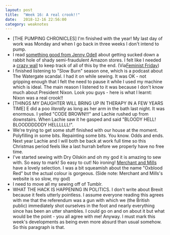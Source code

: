 ```yaml
---
layout: post
title:  "Week 16: A real crook!!"
date:   2018-12-16 22:56:00
category: weaknotes
---
```


* [THE PUMPING CHRONICLES] I'm finished with the year! My last day of work was Monday and when I go back in three weeks I don't intend to pump.
* I read [something good from Jenny Odell](https://www.nytimes.com/interactive/2018/11/27/style/what-is-inside-this-internet-rabbit-hole.html) about getting sucked down a rabbit hole of shady semi-fraudulent Amazon stores. I felt like I needed a [crazy wall](https://crazywalls.tumblr.com/) to keep track of all of this by the end. (Via[Feminist Friday](https://tinyletter.com/feministfriday))
* I finished listening to "Slow Burn" season one, which is a podcast about The Watergate scandal. I had it on while sewing. It was OK - not gripping enough that I felt the need to pause it while I used my machine which is ideal. The main reason I listened to it was because I don't know much about President Nixon. Look you guys - here is what I learnt: Nixon was a real crook!!
* [THINGS MY DAUGHTER WILL BRING UP IN THERAPY IN A FEW YEARS TIME] E did a poo _literally_ as long as her arm in the bath last night. It was enormous. I yelled "CODE BROWN!!!" and Lachie rushed up from downstairs. When Lachie saw it he gasped and said "BLOODY HELL! BLOODDDDDDY HELLLLLL!".
* We're trying to get some stuff finished with our house at the moment. Polyfilling in some bits. Repainting some bits. You know. Odds and ends. Next year Lachie and I will both be back at work full time so this Christmas period feels like a last hurrah before we properly have no free time.
* I've started sewing with Dry Oilskin and oh my god it is amazing to sew with. So easy to mark! So easy to cut! No ironing! [Merchant and Mills](https://merchantandmills.com/product-category/cloth/utility/) have a lovely selection. I was a bit squeamish about the name "Oxblood Red" but the actual colour is gorgeous. (Side note: Merchant and Mills's website is so slow, my god)
* I need to move all my sewing off of Tumblr.
* WHAT THE HACK IS HAPPENING IN POLITICS. I don't write about Brexit because it feels utterly pointless. I assume everyone reading this agrees with me that the referendum was a gun with which we (the British public) immediately shot ourselves in the foot and nearly everything since has been an utter shambles. I could go on and on about it but what would be the point - you all agree with me! Anyway. I must mark this week's developments as being even more absurd than usual somehow. So this paragraph is that.
